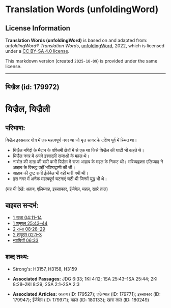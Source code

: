 # Translation Words (unfoldingWord)

## License Information

**Translation Words (unfoldingWord)** is based on and adapted from: _unfoldingWord® Translation Words_, [unfoldingWord](https://unfoldingword.org/utw), 2022, which is licensed under a [CC BY-SA 4.0 license](https://creativecommons.org/licenses/by-sa/4.0/legalcode.en).

This markdown version (created `2025-10-09`) is provided under the same license.



--------------------------------

## यिज्रैल (id: 179972)

यिज्रैल, यिज्रैली
=================

परिभाषा:
--------

यिज्रैल इस्सकार गोत्र में एक महत्वपूर्ण नगर था जो मृत्त सागर के दक्षिण पूर्व में स्थित था।

* यिज्रैल मगिद्दो के मैदान के पश्चिमी क्षेत्रों में से एक था जिसे यिज्रैल की घाटी भी कहते थे।
* यिज्रैल नगर में अपने इस्राएली राजाओं के महल थे।
* नाबोत की दाख की बारी कभी यिज्रैल में राजा आहाब के महल के निकट थी। भविष्यद्वक्ता एलिय्याह ने आहाब के विरूद्ध वहीं भविष्यद्वाणी की थी।
* आहाब की दुष्ट रानी ईज़ेबेल भी वहीं मारी गयी थी।
* इस नगर में अनेक महत्वपूर्ण घटनाएं घटी थी जिनमें युद्ध भी थे।

(यह भी देखें: अहाब, एलिय्याह, इस्साकार, ईजेबेल, महल, खारे ताल)

बाइबल सन्दर्भ:
--------------

* [1 राजा 04:11–14](https://ref.ly/1Kgs0:0)
* [1 शमूएल 25:43–44](https://ref.ly/1Sam0:0)
* [2 राजा 08:28–29](https://ref.ly/2Kgs0:0)
* [2 शमूएल 02:1–3](https://ref.ly/2Sam0:0)
* [न्यायियों 06:33](https://ref.ly/Judg6:33)

शब्द तथ्य:
----------

* Strong's: H3157, H3158, H3159

* **Associated Passages:** JDG 6:33; 1KI 4:12; 1SA 25:43–1SA 25:44; 2KI 8:28–2KI 8:29; 2SA 2:1–2SA 2:3
* **Associated Articles:** आहाब (ID: 179527); एलिय्याह (ID: 179771); इस्साकार (ID: 179947); ईजेबेल (ID: 179971); महल (ID: 180133); खारा ताल (ID: 180249)

